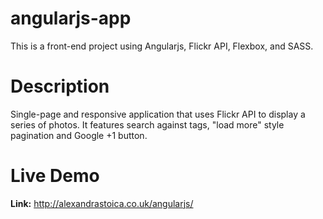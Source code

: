 # angularjs-app
This is a front-end project using Angularjs, Flickr API, Flexbox, and SASS.

# Description
Single-page and responsive application that uses Flickr API to display a series of photos. It features search against tags, "load more" style pagination and Google +1 button.

# Live Demo
<b>Link:</b> http://alexandrastoica.co.uk/angularjs/
